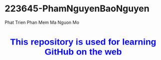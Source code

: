 # 223645-PhamNguyenBaoNguyen
Phat Trien Phan Mem Ma Nguon Mo

<h1 style="color:blue; font-family:Arial; text-align:center;">
  This repository is used for learning GitHub on the web
</h1>
